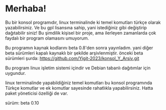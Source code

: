 # Merhaba!

Bu bir konsol programıdır, linux terminalinde ki temel komutları türkçe olarak
yazabilirsiniz. Ve bu gpl lisansına sahip, yani istediğiniz gibi değiştirip 
dağıtabilir siniz! Bu şimdilik kişisel bir proje, ama ilerleyen zamanlarda çok faydalı bir
program olamasını umuyorum.

Bu programın kaynak kodlarını beta 0.8'den sonra yayınladım. yani diğer beta sürümleri kapalı kaynaklı bir şekilde arşivlenmiştir.
önceki beta sürümleri şurda: https://github.com/Yigit-2023/konsol_Y_Arsiv.git

Bu program linux işletim sistemi içindir ve Debian tabanlı dağıtımlar için uygundur.

linux terminalinde yapabildiğiniz temel komutları bu konsol programında Türkçe komutlar ve ek komutlar sayesinde rahatlıkla yapabilirsiniz.
Hatta paket yöneticisi özelliği de var.

sürüm: beta 0.10


